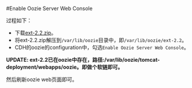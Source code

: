 #Enable Oozie Server Web Console


过程如下：
- 下载[ext-2.2.zip](http://dev.sencha.com/deploy/ext-2.2.zip)。
- 将ext-2.2.zip解压到`/var/lib/oozie`目录中，即`/var/lib/oozie/ext-2.2`。
- CDH的oozie的configuration中，勾选`Enable Oozie Server Web Console`。

**UPDATE: ext-2.2已在oozie中存在，路径:/var/lib/oozie/tomcat-deployment/webapps/oozie。即做个软链即可。**

然后刷新oozie web页面即可。


